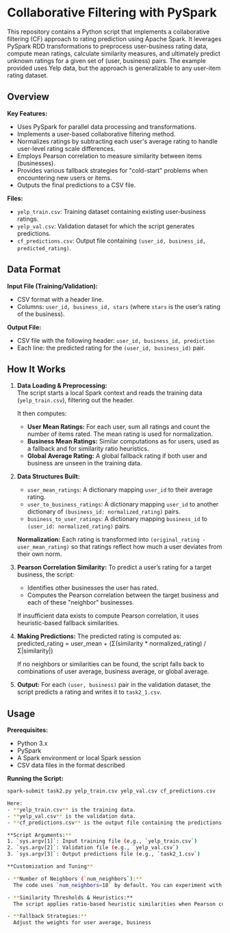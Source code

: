 # Collaborative Filtering with PySpark

This repository contains a Python script that implements a collaborative filtering (CF) approach to rating prediction using Apache Spark. It leverages PySpark RDD transformations to preprocess user-business rating data, compute mean ratings, calculate similarity measures, and ultimately predict unknown ratings for a given set of (user, business) pairs. The example provided uses Yelp data, but the approach is generalizable to any user-item rating dataset.

## Overview

**Key Features:**
- Uses PySpark for parallel data processing and transformations.
- Implements a user-based collaborative filtering method.
- Normalizes ratings by subtracting each user's average rating to handle user-level rating scale differences.
- Employs Pearson correlation to measure similarity between items (businesses).
- Provides various fallback strategies for "cold-start" problems when encountering new users or items.
- Outputs the final predictions to a CSV file.

**Files:**
- `yelp_train.csv`: Training dataset containing existing user-business ratings.
- `yelp_val.csv`: Validation dataset for which the script generates predictions.
- `cf_predictions.csv`: Output file containing `(user_id, business_id, predicted_rating)`.

## Data Format

**Input File (Training/Validation):**
- CSV format with a header line.
- Columns: `user_id, business_id, stars` (where `stars` is the user’s rating of the business).

**Output File:**
- CSV file with the following header: `user_id, business_id, prediction`
- Each line: the predicted rating for the `(user_id, business_id)` pair.

## How It Works

1. **Data Loading & Preprocessing:**  
   The script starts a local Spark context and reads the training data (`yelp_train.csv`), filtering out the header.  
   
   It then computes:
   - **User Mean Ratings:** For each user, sum all ratings and count the number of items rated. The mean rating is used for normalization.
   - **Business Mean Ratings:** Similar computations as for users, used as a fallback and for similarity ratio heuristics.
   - **Global Average Rating:** A global fallback rating if both user and business are unseen in the training data.

2. **Data Structures Built:**
   - `user_mean_ratings`: A dictionary mapping `user_id` to their average rating.
   - `user_to_business_ratings`: A dictionary mapping `user_id` to another dictionary of `(business_id: normalized_rating)` pairs.
   - `business_to_user_ratings`: A dictionary mapping `business_id` to `(user_id: normalized_rating)` pairs.
   
   **Normalization:** Each rating is transformed into `(original_rating - user_mean_rating)` so that ratings reflect how much a user deviates from their own norm.

3. **Pearson Correlation Similarity:**
   To predict a user’s rating for a target business, the script:
   - Identifies other businesses the user has rated.
   - Computes the Pearson correlation between the target business and each of these "neighbor" businesses.  
   
   If insufficient data exists to compute Pearson correlation, it uses heuristic-based fallback similarities.

4. **Making Predictions:**
   The predicted rating is computed as:
   predicted_rating = user_mean + (Σ(similarity * normalized_rating) / Σ|similarity|)

   If no neighbors or similarities can be found, the script falls back to combinations of user average, business average, or global average.

5. **Output:**
For each `(user, business)` pair in the validation dataset, the script predicts a rating and writes it to `task2_1.csv`.

## Usage

**Prerequisites:**
- Python 3.x
- PySpark
- A Spark environment or local Spark session
- CSV data files in the format described

**Running the Script:**
```bash
spark-submit task2.py yelp_train.csv yelp_val.csv cf_predictions.csv

Here:  
- **yelp_train.csv** is the training data.  
- **yelp_val.csv** is the validation data.  
- **cf_predictions.csv** is the output file containing the predictions.

**Script Arguments:**  
1. `sys.argv[1]`: Input training file (e.g., `yelp_train.csv`)  
2. `sys.argv[2]`: Validation file (e.g., `yelp_val.csv`)  
3. `sys.argv[3]`: Output predictions file (e.g., `task2_1.csv`)

**Customization and Tuning**

- **Number of Neighbors (`num_neighbors`):**  
  The code uses `num_neighbors=18` by default. You can experiment with different values to see how it affects prediction accuracy.

- **Similarity Thresholds & Heuristics:**  
  The script applies ratio-based heuristic similarities when Pearson correlation can’t be computed. You can adjust these ratios and similarity fallback logic based on your dataset or performance needs.

- **Fallback Strategies:**  
  Adjust the weights for user average, business
